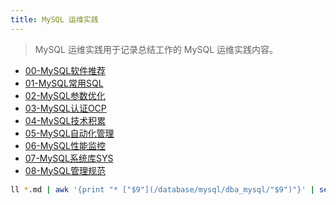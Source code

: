 ```yaml
---
title: MySQL 运维实践
---
```


> MySQL 运维实践用于记录总结工作的 MySQL 运维实践内容。

- [00-MySQL软件推荐](/database/mysql/dba_mysql/00-MySQL软件推荐.html)
- [01-MySQL常用SQL](/database/mysql/dba_mysql/01-MySQL常用SQL.html)
- [02-MySQL参数优化](/database/mysql/dba_mysql/02-MySQL参数优化.html)
- [03-MySQL认证OCP](/database/mysql/dba_mysql/03-MySQL认证OCP.html)
- [04-MySQL技术积累](/database/mysql/dba_mysql/04-MySQL技术积累.html)
- [05-MySQL自动化管理](/database/mysql/dba_mysql/05-MySQL自动化管理.html)
- [06-MySQL性能监控](/database/mysql/dba_mysql/06-MySQL性能监控.html)
- [07-MySQL系统库SYS](/database/mysql/dba_mysql/07-MySQL系统库SYS.html)
- [08-MySQL管理规范](/database/mysql/dba_mysql/08-MySQL管理规范.html)

```bash
ll *.md | awk '{print "* ["$9"](/database/mysql/dba_mysql/"$9")"}' | sed 's/.md//'|sed 's/.md/.html/g'
```
